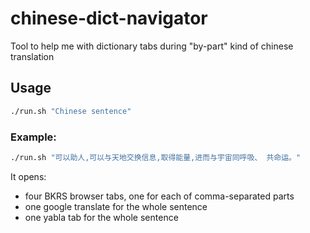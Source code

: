 # chinese-dict-navigator
Tool to help me with dictionary tabs during "by-part" kind of chinese translation 


## Usage
```bash
./run.sh "Chinese sentence"
```

### Example:
```bash
./run.sh "可以助人,可以与天地交换信息,取得能量,进而与宇宙同呼吸、 共命运。"
```

It opens:
 * four BKRS browser tabs, one for each of comma-separated parts
 * one google translate for the whole sentence
 * one yabla tab for the whole sentence
 